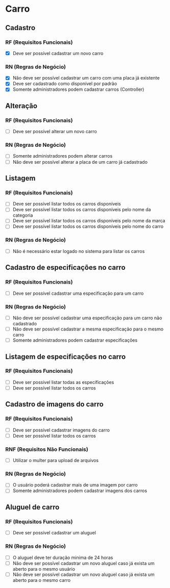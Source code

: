 # Carro

## Cadastro

### **RF** (Requisitos Funcionais)

- [x] Deve ser possível cadastrar um novo carro

### **RN** (Regras de Negócio)

- [x] Não deve ser possível cadastrar um carro com uma placa já existente
- [x] Deve ser cadastrado como disponível por padrão
- [x] Somente administradores podem cadastrar carros (Controller)

## Alteração

### **RF** (Requisitos Funcionais)

- [ ] Deve ser possível alterar um novo carro

### **RN** (Regras de Negócio)

- [ ] Somente administradores podem alterar carros
- [ ] Não deve ser possível alterar a placa de um carro já cadastrado

## Listagem

### **RF** (Requisitos Funcionais)

- [ ] Deve ser possível listar todos os carros disponíveis
- [ ] Deve ser possível listar todos os carros disponíveis pelo nome da categoria
- [ ] Deve ser possível listar todos os carros disponíveis pelo nome da marca
- [ ] Deve ser possível listar todos os carros disponíveis pelo nome do carro

### **RN** (Regras de Negócio)

- [ ] Não é necessário estar logado no sistema para listar os carros

## Cadastro de especificações no carro

### **RF** (Requisitos Funcionais)

- [ ] Deve ser possível cadastrar uma especificação para um carro

### **RN** (Regras de Negócio)

- [ ] Não deve ser possível cadastrar uma especificação para um carro não cadastrado
- [ ] Não deve ser possível cadastrar a mesma especificação para o mesmo carro
- [ ] Somente administradores podem cadastrar especificações

## Listagem de especificações no carro

### **RF** (Requisitos Funcionais)

- [ ] Deve ser possível listar todas as especificações
- [ ] Deve ser possível listar todos os carros

## Cadastro de imagens do carro

### **RF** (Requisitos Funcionais)

- [ ] Deve ser possível cadastrar imagens do carro
- [ ] Deve ser possível listar todos os carros

### **RNF** (Requisitos Não Funcionais)

- [ ] Utilizar o multer para upload de arquivos

### **RN** (Regras de Negócio)

- [ ] O usuário poderá cadastrar mais de uma imagem por carro
- [ ] Somente administradores podem cadastrar imagens dos carros

## Aluguel de carro

### **RF** (Requisitos Funcionais)

- [ ] Deve ser possível cadastrar um aluguel

### **RN** (Regras de Negócio)

- [ ] O aluguel deve ter duração minima de 24 horas
- [ ] Não deve ser possível cadastrar um novo aluguel caso já exista um aberto para o mesmo usuário
- [ ] Não deve ser possível cadastrar um novo aluguel caso já exista um aberto para o mesmo carro
